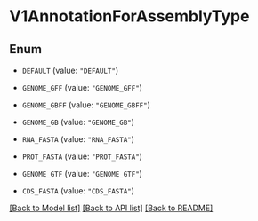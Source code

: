 # V1AnnotationForAssemblyType

## Enum


* `DEFAULT` (value: `"DEFAULT"`)

* `GENOME_GFF` (value: `"GENOME_GFF"`)

* `GENOME_GBFF` (value: `"GENOME_GBFF"`)

* `GENOME_GB` (value: `"GENOME_GB"`)

* `RNA_FASTA` (value: `"RNA_FASTA"`)

* `PROT_FASTA` (value: `"PROT_FASTA"`)

* `GENOME_GTF` (value: `"GENOME_GTF"`)

* `CDS_FASTA` (value: `"CDS_FASTA"`)


[[Back to Model list]](../README.md#documentation-for-models) [[Back to API list]](../README.md#documentation-for-api-endpoints) [[Back to README]](../README.md)


